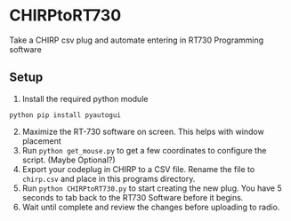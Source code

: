 # CHIRPtoRT730
Take a CHIRP csv plug and automate entering in RT730 Programming software

## Setup
1. Install the required python module
```
python pip install pyautogui
```
2. Maximize the RT-730 software on screen. This helps with window placement
3. Run `python get_mouse.py` to get a few coordinates to configure the script. (Maybe Optional?)
4. Export your codeplug in CHIRP to a CSV file. Rename the file to `chirp.csv` and place in this programs directory.
5. Run `python CHIRPtoRT730.py` to start creating the new plug. You have 5 seconds to tab back to the RT730 Software before it begins.
6. Wait until complete and review the changes before uploading to radio.
